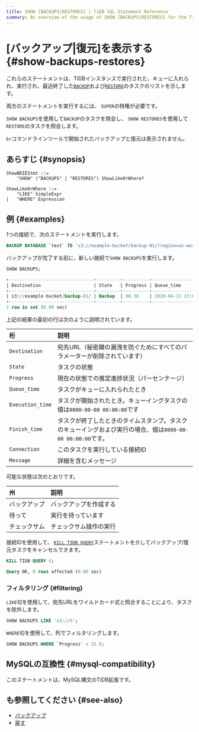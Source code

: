 ```yaml
---
title: SHOW [BACKUPS|RESTORES] | TiDB SQL Statement Reference
summary: An overview of the usage of SHOW [BACKUPS|RESTORES] for the TiDB database.
---
```


# [バックアップ|復元]を表示する {#show-backups-restores}

これらのステートメントは、TiDBインスタンスで実行された、キューに入れられ、実行され、最近終了した[`BACKUP`](/sql-statements/sql-statement-backup.md)および[`RESTORE`](/sql-statements/sql-statement-restore.md)のタスクのリストを示します。

両方のステートメントを実行するには、 `SUPER`の特権が必要です。

`SHOW BACKUPS`を使用して`BACKUP`のタスクを照会し、 `SHOW RESTORES`を使用して`RESTORE`のタスクを照会します。

`br`コマンドラインツールで開始されたバックアップと復元は表示されません。

## あらすじ {#synopsis}

```ebnf+diagram
ShowBRIEStmt ::=
    "SHOW" ("BACKUPS" | "RESTORES") ShowLikeOrWhere?

ShowLikeOrWhere ::=
    "LIKE" SimpleExpr
|   "WHERE" Expression
```

## 例 {#examples}

1つの接続で、次のステートメントを実行します。


```sql
BACKUP DATABASE `test` TO 's3://example-bucket/backup-01/?region=us-west-1';
```

バックアップが完了する前に、新しい接続で`SHOW BACKUPS`を実行します。


```sql
SHOW BACKUPS;
```

```sql
+--------------------------------+---------+----------+---------------------+---------------------+-------------+------------+---------+
| Destination                    | State   | Progress | Queue_time          | Execution_time      | Finish_time | Connection | Message |
+--------------------------------+---------+----------+---------------------+---------------------+-------------+------------+---------+
| s3://example-bucket/backup-01/ | Backup  | 98.38    | 2020-04-12 23:09:03 | 2020-04-12 23:09:25 |        NULL |          4 | NULL    |
+--------------------------------+---------+----------+---------------------+---------------------+-------------+------------+---------+
1 row in set (0.00 sec)
```

上記の結果の最初の行は次のように説明されています。

| 桁                | 説明                                                               |
| :--------------- | :--------------------------------------------------------------- |
| `Destination`    | 宛先URL（秘密鍵の漏洩を防ぐためにすべてのパラメーターが削除されています）                           |
| `State`          | タスクの状態                                                           |
| `Progress`       | 現在の状態での推定進捗状況（パーセンテージ）                                           |
| `Queue_time`     | タスクがキューに入れられたとき                                                  |
| `Execution_time` | タスクが開始されたとき。キューイングタスクの値は`0000-00-00 00:00:00`です                  |
| `Finish_time`    | タスクが終了したときのタイムスタンプ。タスクのキューイングおよび実行の場合、値は`0000-00-00 00:00:00`です。 |
| `Connection`     | このタスクを実行している接続ID                                                 |
| `Message`        | 詳細を含むメッセージ                                                       |

可能な状態は次のとおりです。

| 州      | 説明          |
| :----- | :---------- |
| バックアップ | バックアップを作成する |
| 待って    | 実行を待っています   |
| チェックサム | チェックサム操作の実行 |

接続IDを使用して、 [`KILL TIDB QUERY`](/sql-statements/sql-statement-kill.md)ステートメントを介してバックアップ/復元タスクをキャンセルできます。


```sql
KILL TIDB QUERY 4;
```

```sql
Query OK, 0 rows affected (0.00 sec)
```

### フィルタリング {#filtering}

`LIKE`句を使用して、宛先URLをワイルドカード式と照合することにより、タスクを除外します。


```sql
SHOW BACKUPS LIKE 's3://%';
```

`WHERE`句を使用して、列でフィルタリングします。


```sql
SHOW BACKUPS WHERE `Progress` < 25.0;
```

## MySQLの互換性 {#mysql-compatibility}

このステートメントは、MySQL構文のTiDB拡張です。

## も参照してください {#see-also}

-   [バックアップ](/sql-statements/sql-statement-backup.md)
-   [戻す](/sql-statements/sql-statement-restore.md)
